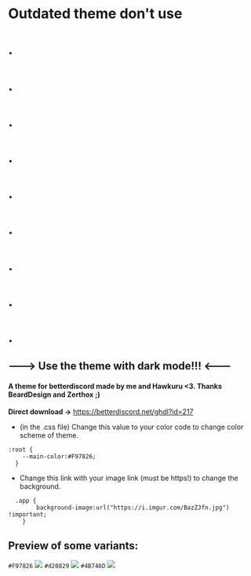 # Outdated theme don't use
# .
# .
# .
# .
# .
# .
# .
# .
# .
## ---> Use the theme with dark mode!!! <---
#### A theme for betterdiscord made by me and Hawkuru <3. Thanks BeardDesign and Zerthox ;)
**Direct download ->** https://betterdiscord.net/ghdl?id=217
- (in the .css file) Change this value to your color code to change color scheme of theme.
```
:root {
    --main-color:#F97826;
  }
  ```
- Change this link with your image link (must be https!) to change the background.
```
  .app {
        background-image:url("https://i.imgur.com/BazZJfn.jpg") !important;
    }
```
## Preview of some variants:
`#F97826`
![](http://i.imgur.com/YqjsKyT.jpg)
`#d20829`
![](http://i.imgur.com/5zB6CJ3.jpg)
`#4B746D`
![](http://i.imgur.com/uBUh0Km.jpg)
